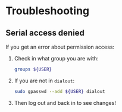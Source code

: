 # Troubleshooting

## Serial access denied
If you get an error about permission access:

1. Check in what group you are with:
    ```bash
    groups ${USER}
    ```

2. If you are not in `dialout`:
    ```bash
    sudo gpasswd --add ${USER} dialout
    ```

3. Then log out and back in to see changes!
